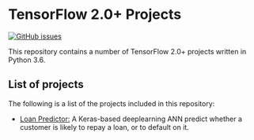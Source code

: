 # TensorFlow 2.0+ Projects
[![GitHub issues](https://img.shields.io/github/issues/Carla-de-Beer/tensorflow-2.0-projects.svg?style=flat-square)](https://github.com/Carla-de-Beer/tensorflow-2.0/issues)

This repository contains a number of TensorFlow 2.0+ projects written in Python 3.6.

## List of projects

The following is a list of the projects included in this repository:

* [Loan Predictor:](https://github.com/Carla-de-Beer/tensorflow-2.0-projects/tree/master/loan-predictor) A Keras-based deeplearning ANN predict whether a customer is likely to repay a loan, or to default on it.
